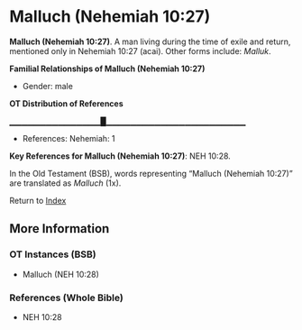 # Malluch (Nehemiah 10:27)
**Malluch (Nehemiah 10:27)**. 
A man living during the time of exile and return, mentioned only in Nehemiah 10:27 (acai). 
Other forms include: 
*Malluk*. 




**Familial Relationships of Malluch (Nehemiah 10:27)**


* Gender: male


**OT Distribution of References**

▁▁▁▁▁▁▁▁▁▁▁▁▁▁▁█▁▁▁▁▁▁▁▁▁▁▁▁▁▁▁▁▁▁▁▁▁▁▁
* References: Nehemiah: 1



**Key References for Malluch (Nehemiah 10:27)**: 
NEH 10:28. 


In the Old Testament (BSB), words representing “Malluch (Nehemiah 10:27)” are translated as 
*Malluch* (1x). 




Return to [Index](00-Index.md)

## More Information

### OT Instances (BSB)

* Malluch (NEH 10:28)



### References (Whole Bible)

* NEH 10:28



